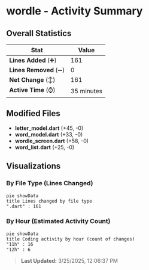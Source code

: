 # wordle - Activity Summary 

## Overall Statistics

| Stat                   | Value                                                             |
| ---------------------- | ----------------------------------------------------------------- |
| **Lines Added** (➕)   | 161                                          |
| **Lines Removed** (➖) | 0                                        |
| **Net Change** (↕)    | 161                |
| **Active Time** (⌚)   | 35 minutes |


## Modified Files
- **letter_model.dart** (+45, -0)
- **word_model.dart** (+33, -0)
- **wordle_screen.dart** (+58, -0)
- **word_list.dart** (+25, -0)

## Visualizations

### By File Type (Lines Changed)

```mermaid
pie showData
title Lines changed by file type
".dart" : 161
```

### By Hour (Estimated Activity Count)

```mermaid
pie showData
title Coding activity by hour (count of changes)
"11h" : 16
"12h" : 6
```


> **Last Updated:** 3/25/2025, 12:06:37 PM